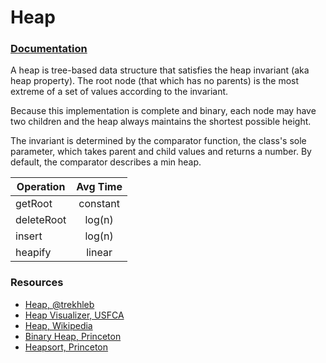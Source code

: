 # Heap

### [Documentation](docs.md)

A heap is tree-based data structure that satisfies the heap invariant (aka heap property). The root node (that which has no parents) is the most extreme of a set of values according to the invariant.

Because this implementation is complete and binary, each node may have two children and the heap always maintains the shortest possible height.

The invariant is determined by the comparator function, the class's sole parameter, which takes parent and child values and returns a number. By default, the comparator describes a min heap.

| Operation  | Avg Time |
| ---------- | :------: |
| getRoot    | constant |
| deleteRoot |  log(n)  |
| insert     |  log(n)  |
| heapify    |  linear  |

### Resources

- [Heap, @trekhleb](https://github.com/trekhleb/javascript-algorithms/tree/master/src/data-structures/heap)
- [Heap Visualizer, USFCA ](https://www.cs.usfca.edu/~galles/visualization/Heap.html)
- [Heap, Wikipedia](<https://en.wikipedia.org/wiki/Heap_(data_structure)>)
- [Binary Heap, Princeton](https://www.cs.princeton.edu/~wayne/kleinberg-tardos/pdf/DemoBinaryHeap.pdf)
- [Heapsort, Princeton](https://www.cs.princeton.edu/~wayne/kleinberg-tardos/pdf/DemoHeapify.pdf)

